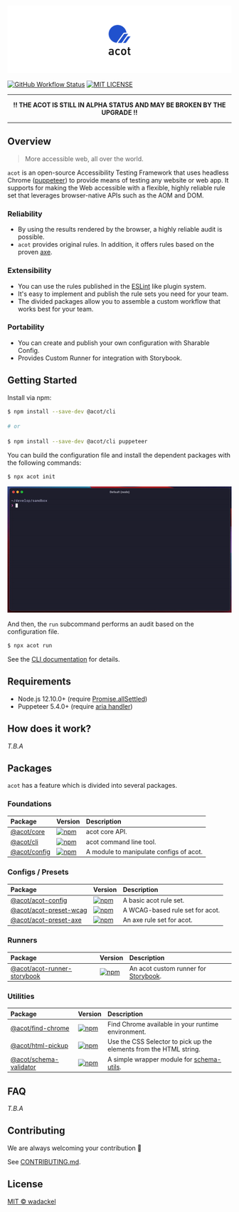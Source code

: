 ![acot - Accessibility Testing Framework](docs/assets/repository-header.png)

[![GitHub Workflow Status](https://img.shields.io/github/workflow/status/acot-a11y/acot/CI?logo=github&style=flat-square)](https://github.com/acot-a11y/acot/actions?workflow=CI)
[![MIT LICENSE](https://img.shields.io/github/license/acot-a11y/acot?label=license&style=flat-square)](./LICENSE)

---

<p align="center">
  <strong>!! THE ACOT IS STILL IN ALPHA STATUS AND MAY BE BROKEN BY THE UPGRADE !!</strong>
</p>

---

## Overview

> More accessible web, all over the world.

`acot` is an open-source Accessibility Testing Framework that uses headless Chrome ([puppeteer](https://github.com/puppeteer/puppeteer)) to provide means of testing any website or web app. It supports for making the Web accessible with a flexible, highly reliable rule set that leverages browser-native APIs such as the AOM and DOM.

### Reliability

- By using the results rendered by the browser, a highly reliable audit is possible.
- `acot` provides original rules. In addition, it offers rules based on the proven [axe](https://github.com/dequelabs/axe-core).

### Extensibility

- You can use the rules published in the [ESLint](https://eslint.org/) like plugin system.
- It's easy to implement and publish the rule sets you need for your team.
- The divided packages allow you to assemble a custom workflow that works best for your team.

### Portability

- You can create and publish your own configuration with Sharable Config.
- Provides Custom Runner for integration with Storybook.

## Getting Started

Install via npm:

```bash
$ npm install --save-dev @acot/cli

# or

$ npm install --save-dev @acot/cli puppeteer
```

You can build the configuration file and install the dependent packages with the following commands:

```bash
$ npx acot init
```

![Running acot init command](./docs/assets/acot-init.gif)

And then, the `run` subcommand performs an audit based on the configuration file.

```bash
$ npx acot run
```

See the [CLI documentation](packages/cli) for details.

## Requirements

- Node.js 12.10.0+ (require [Promise.allSettled](https://developer.mozilla.org/en-US/docs/Web/JavaScript/Reference/Global_Objects/Promise/allSettled))
- Puppeteer 5.4.0+ (require [aria handler](https://github.com/puppeteer/puppeteer/releases/tag/v5.4.0))

## How does it work?

_T.B.A_

## Packages

`acot` has a feature which is divided into several packages.

### Foundations

| Package                            | Version                                                                                                           | Description                             |
| :--------------------------------- | :---------------------------------------------------------------------------------------------------------------- | :-------------------------------------- |
| [@acot/core](./packages/core/)     | [![npm](https://img.shields.io/npm/v/@acot/core?style=flat-square)](https://www.npmjs.com/package/@acot/core)     | acot core API.                          |
| [@acot/cli](./packages/cli/)       | [![npm](https://img.shields.io/npm/v/@acot/cli?style=flat-square)](https://www.npmjs.com/package/@acot/cli)       | acot command line tool.                 |
| [@acot/config](./packages/config/) | [![npm](https://img.shields.io/npm/v/@acot/config?style=flat-square)](https://www.npmjs.com/package/@acot/config) | A module to manipulate configs of acot. |

### Configs / Presets

| Package                                                | Version                                                                                                                               | Description                     |
| :----------------------------------------------------- | :------------------------------------------------------------------------------------------------------------------------------------ | :------------------------------ |
| [@acot/acot-config](./packages/acot-config/)           | [![npm](https://img.shields.io/npm/v/@acot/acot-config?style=flat-square)](https://www.npmjs.com/package/@acot/acot-config)           | A basic acot rule set.          |
| [@acot/acot-preset-wcag](./packages/acot-preset-wcag/) | [![npm](https://img.shields.io/npm/v/@acot/acot-preset-wcag?style=flat-square)](https://www.npmjs.com/package/@acot/acot-preset-wcag) | A WCAG-based rule set for acot. |
| [@acot/acot-preset-axe](./packages/acot-preset-axe/)   | [![npm](https://img.shields.io/npm/v/@acot/acot-preset-axe?style=flat-square)](https://www.npmjs.com/package/@acot/acot-preset-axe)   | An axe rule set for acot.       |

### Runners

| Package                                                          | Version                                                                                                                                         | Description                                                                      |
| :--------------------------------------------------------------- | :---------------------------------------------------------------------------------------------------------------------------------------------- | :------------------------------------------------------------------------------- |
| [@acot/acot-runner-storybook](./packages/acot-runner-storybook/) | [![npm](https://img.shields.io/npm/v/@acot/acot-runner-storybook?style=flat-square)](https://www.npmjs.com/package/@acot/acot-runner-storybook) | An acot custom runner for [Storybook](https://github.com/storybookjs/storybook). |

### Utilities

| Package                                                | Version                                                                                                                               | Description                                                                          |
| :----------------------------------------------------- | :------------------------------------------------------------------------------------------------------------------------------------ | :----------------------------------------------------------------------------------- |
| [@acot/find-chrome](./packages/find-chrome/)           | [![npm](https://img.shields.io/npm/v/@acot/find-chrome?style=flat-square)](https://www.npmjs.com/package/@acot/find-chrome)           | Find Chrome available in your runtime environment.                                   |
| [@acot/html-pickup](./packages/html-pickup/)           | [![npm](https://img.shields.io/npm/v/@acot/html-pickup?style=flat-square)](https://www.npmjs.com/package/@acot/html-pickup)           | Use the CSS Selector to pick up the elements from the HTML string.                   |
| [@acot/schema-validator](./packages/schema-validator/) | [![npm](https://img.shields.io/npm/v/@acot/schema-validator?style=flat-square)](https://www.npmjs.com/package/@acot/schema-validator) | A simple wrapper module for [schema-utils](https://github.com/webpack/schema-utils). |

## FAQ

_T.B.A_

## Contributing

We are always welcoming your contribution :clap:

See [CONTRIBUTING.md](./CONTRIBUTING.md).

## License

[MIT © wadackel](./LICENSE)
